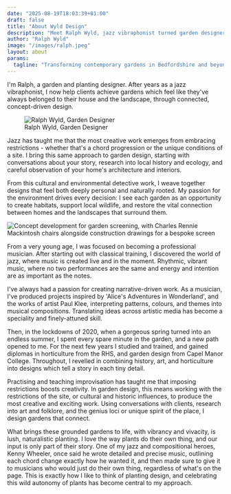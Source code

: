 ```yaml
---
date: "2025-08-19T18:03:39+01:00"
draft: false
title: "About Wyld Design"
description: "Meet Ralph Wyld, jazz vibraphonist turned garden designer. Creating narrative-driven contemporary gardens in Bedfordshire with environmental focus."
author: "Ralph Wyld"
image: "/images/ralph.jpeg"
layout: about
params:
  tagline: "Transforming contemporary gardens in Bedfordshire and beyond"
---
```


I'm Ralph, a garden and planting designer. After years as a jazz vibraphonist, I now help clients achieve gardens which feel like they've always belonged to their house and the landscape, through connected, concept-driven design.

<figure class="bg-gradient-to-br from-amber-700/20 via-amber-700/10 to-stone-200/50 rounded-sm my-8 py-8">
<div class="max-w-lg h-auto mx-auto rounded-sm">
<img src="/images/ralph.jpeg" class="rounded-sm border border-gray-900/10 shadow-lg shadow-gray-900/10" alt="Ralph Wyld, Garden Designer">
<figcaption class="mt-4 text-base text-gray-600 italic sm:text-lg">Ralph Wyld, Garden Designer</figcaption>
<div>
</figure>

Jazz has taught me that the most creative work emerges from embracing restrictions - whether that's a chord progression or the unique conditions of a site. I bring this same approach to garden design, starting with conversations about your story, research into local history and ecology, and careful observation of your home's architecture and interiors.

From this cultural and environmental detective work, I weave together designs that feel both deeply personal and naturally rooted. My passion for the environment drives every decision: I see each garden as an opportunity to create habitats, support local wildlife, and restore the vital connection between homes and the landscapes that surround them.

![Concept development for garden screening, with Charles Rennie Mackintosh chairs alongside construction drawings for a bespoke screen](/images/screen-concept.jpeg "Concept development for garden screening based on design by Charles Rennie Mackintosh")

<div class="text-xl space-y-8 md:columns-2 gap-12">

From a very young age, I was focused on becoming a professional musician. After starting out with classical training, I discovered the world of jazz, where music is created live and in the moment. Rhythmic, vibrant music, where no two performances are the same and energy and intention are as important as the notes.

I've always had a passion for creating narrative-driven work. As a musician, I've produced projects inspired by 'Alice's Adventures in Wonderland', and the works of artist Paul Klee, interpreting patterns, colours, and themes into musical compositions. Translating ideas across artistic media has become a speciality and finely-attuned skill.

Then, in the lockdowns of 2020, when a gorgeous spring turned into an endless summer, I spent every spare minute in the garden, and a new path opened to me. For the next few years I studied and trained, and gained diplomas in horticulture from the RHS, and garden design from Capel Manor College. Throughout, I revelled in combining history, art, and horticulture into designs which tell a story in each tiny detail.

Practising and teaching improvisation has taught me that imposing restrictions boosts creativity. In garden design, this means working with the restrictions of the site, or cultural and historic influences, to produce the most creative and exciting work. Using conversations with clients, research into art and folklore, and the genius loci or unique spirit of the place, I design gardens that connect.

What brings these grounded gardens to life, with vibrancy and vivacity, is lush, naturalistic planting. I love the way plants do their own thing, and our input is only part of their story. One of my jazz and compositional heroes, Kenny Wheeler, once said he wrote detailed and precise music, outlining each chord change exactly how he wanted it, and then made sure to give it to musicians who would just do their own thing, regardless of what's on the page. This is exactly how I like to think of planting design, and celebrating this wild autonomy of plants has become central to my approach.

</div>
